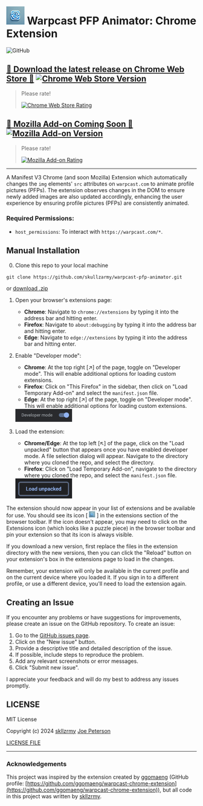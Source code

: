 # ![Chrome Extension Logo](icons/icon48.png) Warpcast PFP Animator: Chrome Extension

![GitHub](https://img.shields.io/github/license/skullzarmy/warpcast-pfp-animator?style=for-the-badge)

## [🚀 Download the latest release on Chrome Web Store 🚀](https://chromewebstore.google.com/detail/warpcast-pfp-animator/eilfjfdnbmelflpkhdjalblenjfhloip) [![Chrome Web Store Version](https://img.shields.io/chrome-web-store/v/eilfjfdnbmelflpkhdjalblenjfhloip?style=flat-square)](https://chromewebstore.google.com/detail/warpcast-pfp-animator/eilfjfdnbmelflpkhdjalblenjfhloip)

> Please rate!
>
> [![Chrome Web Store Rating](https://img.shields.io/chrome-web-store/rating/eilfjfdnbmelflpkhdjalblenjfhloip)](https://chromewebstore.google.com/detail/warpcast-pfp-animator/eilfjfdnbmelflpkhdjalblenjfhloip)

## [🚀 Mozilla Add-on Coming Soon 🚀](https://addons.mozilla.org/en-US/firefox/addon/warpcast-pfp-animator/) [![Mozilla Add-on Version](https://img.shields.io/amo/v/warpcast-pfp-animator)](https://addons.mozilla.org/en-US/firefox/addon/warpcast-pfp-animator/)

> Please rate!
>
> [![Mozilla Add-on Rating](https://img.shields.io/amo/rating/warpcast-pfp-animator)](https://addons.mozilla.org/en-US/firefox/addon/warpcast-pfp-animator/)

---

A Manifest V3 Chrome (and soon Mozilla) Extension which automatically changes the `img` elements' `src` attributes on `warpcast.com` to animate profile pictures (PFPs). The extension observes changes in the DOM to ensure newly added images are also updated accordingly, enhancing the user experience by ensuring profile pictures (PFPs) are consistently animated.

### Required Permissions:

-   `host_permissions`: To interact with `https://warpcast.com/*`.

## Manual Installation

0.  Clone this repo to your local machine

```
git clone https://github.com/skullzarmy/warpcast-pfp-animator.git
```

or [download .zip](https://github.com/skullzarmy/warpcast-pfp-animator/archive/refs/heads/main.zip)

1.  Open your browser's extensions page:

    -   **Chrome**: Navigate to `chrome://extensions` by typing it into the address bar and hitting enter.
    -   **Firefox**: Navigate to `about:debugging` by typing it into the address bar and hitting enter.
    -   **Edge**: Navigate to `edge://extensions` by typing it into the address bar and hitting enter.

2.  Enable "Developer mode":

    -   **Chrome**: At the top right [↗] of the page, toggle on "Developer mode". This will enable additional options for loading custom extensions.
    -   **Firefox**: Click on "This Firefox" in the sidebar, then click on "Load Temporary Add-on" and select the `manifest.json` file.
    -   **Edge**: At the top right [↗] of the page, toggle on "Developer mode". This will enable additional options for loading custom extensions.

    <img src="icons/enable-dev.png" alt="Enable Developer Mode" width="150">

3.  Load the extension:

    -   **Chrome/Edge**: At the top left [↖] of the page, click on the "Load unpacked" button that appears once you have enabled developer mode. A file selection dialog will appear. Navigate to the directory where you cloned the repo, and select the directory.
    -   **Firefox**: Click on "Load Temporary Add-on", navigate to the directory where you cloned the repo, and select the `manifest.json` file.

    <img src="icons/load-unpacked.png" alt="Load Unpacked" width="150">

The extension should now appear in your list of extensions and be available for use. You should see its icon [ ![Extension Icon](icons/icon16.png) ] in the extensions section of the browser toolbar. If the icon doesn't appear, you may need to click on the Extensions icon (which looks like a puzzle piece) in the browser toolbar and pin your extension so that its icon is always visible.

If you download a new version, first replace the files in the extension directory with the new versions, then you can click the "Reload" button on your extension's box in the extensions page to load in the changes.

Remember, your extension will only be available in the current profile and on the current device where you loaded it. If you sign in to a different profile, or use a different device, you'll need to load the extension again.

## Creating an Issue

If you encounter any problems or have suggestions for improvements, please create an issue on the GitHub repository. To create an issue:

1. Go to the [GitHub issues page](https://github.com/skullzarmy/warpcast-pfp-animator/issues).
2. Click on the "New issue" button.
3. Provide a descriptive title and detailed description of the issue.
4. If possible, include steps to reproduce the problem.
5. Add any relevant screenshots or error messages.
6. Click "Submit new issue".

I appreciate your feedback and will do my best to address any issues promptly.

## LICENSE

MIT License

Copyright (c) 2024 [skllzrmy](https://skllzrmy.com/) [Joe Peterson](https://joepeterson.work)

[LICENSE FILE](LICENSE)

---

### Acknowledgements

This project was inspired by the extension created by [ggomaeng](https://github.com/ggomaeng) (GitHub profile: [https://github.com/ggomaeng/warpcast-chrome-extension](https://github.com/ggomaeng/warpcast-chrome-extension)), but all code in this project was written by [skllzrmy](https://skllzrmy.com/).
